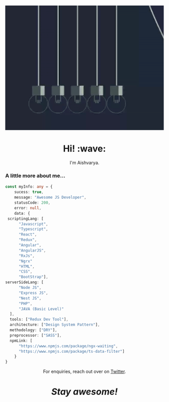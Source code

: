[![Social banner for Aish0507](https://github.com/Aish0507/Aish0507/raw/master/assets/Aish0507.gif)]()
<h1 align='center'> Hi! :wave:</h1>
<p align='center'>
I'm Aishvarya.
</p>

### A little more about me...  

```typescript
const myInfo: any = {
    sucess: true,
    message: "Awesome JS Developer",
    statusCode: 200,
    error: null,
    data: {
 scriptingLang: [
      "Javascript",
      "Typescript",
      "React",
      "Redux",
      "Angular",
      "AngularJS",
      "RxJs",
      "Ngrx"
      "HTML",
      "CSS",
      "BootStrap"],
serverSideLang: [
      "Node JS",
      "Express JS",
      "Nest JS",
      "PHP",
      "JAVA (Basic Level)"
  ],
  tools: ["Redux Dev Tool"],
  architecture: ["Design System Pattern"],
  methodology: ["DRY"],
  preprocessor: ["SASS"],
  npmLink: [
      "https://www.npmjs.com/package/ngx-waiting",
      "https://www.npmjs.com/package/ts-data-filter"]
    }
}
```
<p align='center'>For enquiries, reach out over on <a href="https://twitter.com/aishvarya1990">Twitter</a>.</p>

<h1 align='center'><i>Stay awesome!</i></h1>